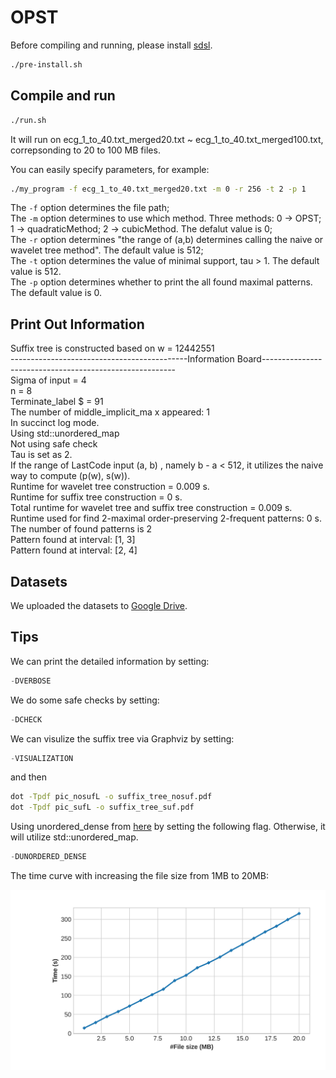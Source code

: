 # OPST
Before compiling and running, please install [sdsl](https://github.com/simongog/sdsl-lite/tree/master).
```bash
./pre-install.sh
```


## Compile and run

```bash 
./run.sh
```

It will run on ecg_1_to_40.txt_merged20.txt ~ ecg_1_to_40.txt_merged100.txt, correpsonding to 20 to 100 MB files. 



You can easily specify parameters, for example:

```bash 
./my_program -f ecg_1_to_40.txt_merged20.txt -m 0 -r 256 -t 2 -p 1
```

The `-f` option determines the file path;   
The `-m` option determines to use which method. Three methods: 0 -> OPST; 1 -> quadraticMethod; 2 -> cubicMethod. The defalut value is 0;  
The `-r` option determines   "the range of (a,b) determines calling the naive or wavelet tree method". The default value is 512;   
The `-t` option determines  the value of minimal support, tau > 1. The default value is 512.  
The `-p` option determines whether to print the all found maximal patterns. The default value is 0.



## Print Out Information

Suffix tree is constructed based on w = 12442551   
--------------------------------------------Information Board--------------------------------------------------------  
Sigma of input = 4  
n = 8  
Terminate_label $ = 91  
The number of middle_implicit_ma  x appeared: 1  
In succinct log mode.  
Using std::unordered_map  
Not using safe check  
Tau is set as 2.  
If the range of LastCode input (a, b) , namely b - a < 512, it utilizes the naive way to compute (p(w), s(w)).  
Runtime for wavelet tree construction  = 0.009 s.  
Runtime for suffix tree construction  = 0 s.  
Total runtime for wavelet tree and suffix tree construction  = 0.009 s.  
Runtime used for find 2-maximal order-preserving 2-frequent patterns: 0 s.  
The number of found patterns is 2  
Pattern found at interval: [1, 3]  
Pattern found at interval: [2, 4]  







## Datasets
We uploaded the datasets to [Google Drive](https://drive.google.com/file/d/1eAJr_UHhCpWPiZ_a-rC9WOwWO3Rf3txp/view).


## Tips
We can print the detailed information by setting:
```cpp
-DVERBOSE
```
We do some safe checks by setting:
```cpp
-DCHECK
```

We can visulize the suffix tree via Graphviz by setting:
```cpp
-VISUALIZATION
```
and then 
```bash 
dot -Tpdf pic_nosufL -o suffix_tree_nosuf.pdf  
dot -Tpdf pic_sufL -o suffix_tree_suf.pdf
```



Using unordered_dense from [here](https://github.com/martinus/unordered_dense/tree/main) by setting the following flag. Otherwise, it will utilize std::unordered_map.
```cpp
-DUNORDERED_DENSE
```


The time curve with increasing the file size from 1MB to 20MB:

![time](./timevsSize.jpg)

